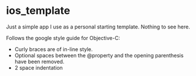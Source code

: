 ios_template
============

Just a simple app I use as a personal starting template. Nothing to see here.

Follows the google style guide for Objective-C:
- Curly braces are of in-line style.
- Optional spaces between the @property and the opening parenthesis have been removed.
- 2 space indentation
